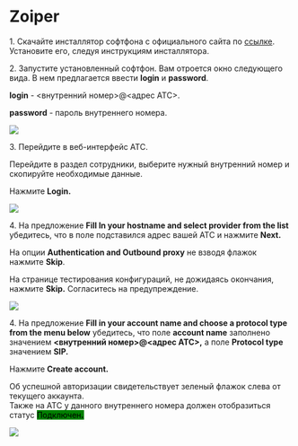 # Zoiper

1\. Скачайте инсталлятор софтфона с официального сайта по [ссылке](https://www.zoiper.com/en/voip-softphone/download/current). Установите его, следуя инструкциям инсталлятора.

2\. Запустите установленный софтфон. Вам отроется окно следующего вида. В нем предлагается ввести **login** и **password**.

**login** - <внутренний номер>@<адрес АТС>.

**password** - пароль внутреннего номера.

![](../../.gitbook/assets/zoiper\_0.png)

3\. Перейдите в веб-интерфейс АТС.

Перейдите в раздел сотрудники, выберите нужный внутренний номер и скопируйте необходимые данные.&#x20;

Нажмите **Login.**

![](../../.gitbook/assets/zoiper\_0.gif)

4\. На предложение **Fill In your hostname and select provider from the list** убедитесь, что в поле подставился адрес вашей АТС и нажмите **Next.**

На опции **Authentication and Outbound proxy** не взводя флажок нажмите **Skip**.

На странице тестирования конфигураций, не дожидаясь окончания, нажмите **Skip.** Согласитесь на предупреждение.

![](../../.gitbook/assets/zoiper\_podkluch\_1.gif)

4\. На предложение **Fill in your account name and choose a protocol type from the menu below** убедитесь, что поле **account name** заполнено значением **<внутренний номер>@<адрес АТС>,** а поле **Protocol type** значением **SIP.**

Нажмите **Create account.**

Об успешной авторизации свидетельствует зеленый флажок слева от текущего аккаунта.\
Также на АТС у данного внутреннего номера должен отобразиться статус <mark style="background-color:green;">Подключен</mark><mark style="background-color:green;">**.**</mark>&#x20;

![](../../.gitbook/assets/zoiper\_podkluch\_2.gif)
